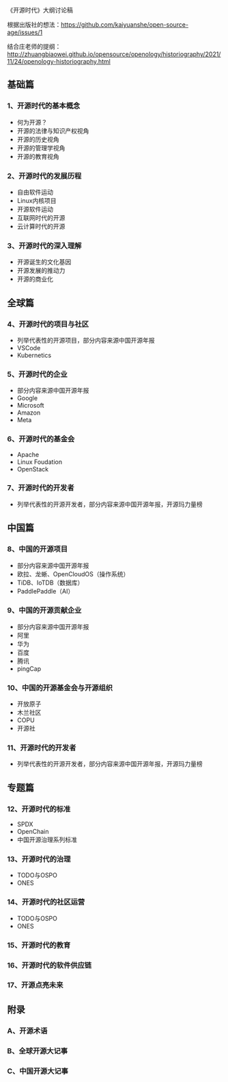 《开源时代》大纲讨论稿

根据出版社的想法：https://github.com/kaiyuanshe/open-source-age/issues/1

结合庄老师的提纲：http://zhuangbiaowei.github.io/opensource/openology/historiography/2021/11/24/openology-historiography.html


## 基础篇

### 1、开源时代的基本概念
- 何为开源？
- 开源的法律与知识产权视角
- 开源的历史视角
- 开源的管理学视角
- 开源的教育视角

### 2、开源时代的发展历程
- 自由软件运动
- Linux内核项目
- 开源软件运动
- 互联网时代的开源
- 云计算时代的开源

### 3、开源时代的深入理解
- 开源诞生的文化基因
- 开源发展的推动力
- 开源的商业化

## 全球篇

### 4、开源时代的项目与社区
- 列举代表性的开源项目，部分内容来源中国开源年报
- VSCode
- Kubernetics

### 5、开源时代的企业
- 部分内容来源中国开源年报
- Google
- Microsoft
- Amazon
- Meta

### 6、开源时代的基金会
- Apache
- Linux Foudation
- OpenStack

### 7、开源时代的开发者
- 列举代表性的开源开发者，部分内容来源中国开源年报，开源玛力量榜

## 中国篇

### 8、中国的开源项目
- 部分内容来源中国开源年报
- 欧拉、龙蜥、OpenCloudOS（操作系统）
- TiDB、IoTDB（数据库）
- PaddlePaddle（AI）

### 9、中国的开源贡献企业
- 部分内容来源中国开源年报
- 阿里
- 华为
- 百度
- 腾讯
- pingCap

### 10、中国的开源基金会与开源组织
- 开放原子
- 木兰社区
- COPU
- 开源社

### 11、开源时代的开发者
- 列举代表性的开源开发者，部分内容来源中国开源年报，开源玛力量榜

## 专题篇

### 12、开源时代的标准
- SPDX
- OpenChain
- 中国开源治理系列标准

### 13、开源时代的治理
- TODO与OSPO
- ONES

### 14、开源时代的社区运营
- TODO与OSPO
- ONES

### 15、开源时代的教育

### 16、开源时代的软件供应链

### 17、开源点亮未来

## 附录

### A、开源术语
### B、全球开源大记事
### C、中国开源大记事






